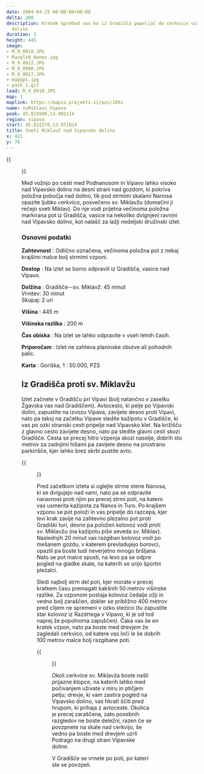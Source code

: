 ```yaml
---
date: 2004-04-25 00:00:00+00:00
delta: 200
description: Kratek sprehod vas bo iz Gradišča popeljal do cerkvice visoko nad Vipavsko
  dolino
duration: 2
height: 445
image:
- M_9_0910.JPG
- Razgled_Nanos.jpg
- M_9_0912.JPG
- M_9_0908.JPG
- M_9_0917.JPG
- mapgps.jpg
- path_1.gif
lead: M_9_0910.JPG
map: 1
maplink: https://mapzs.projekti.si/poi/1661
name: svMiklavz_Vipava
peak: 45.819506,13.982114
region: vipava
start: 45.832270,13.971014
title: Sveti Miklavž nad Vipavsko dolino
x: 421
y: 76
---
```


{{<figure src="M_9_0910.JPG">}}

Med vožnjo po cesti med Podnanosom in Vipavo lahko visoko nad Vipavsko dolino na desni strani nad gozdom, ki pokriva položna pobočja nad dolino, tik pod strmimi skalami Nanosa opazite ljubko cerkvico, posvečeno sv. Miklavžu (domačini ji rečejo sveti Miklav). Do nje vodi prijetna večinoma položna markirana pot iz Gradišča, vasice na nekoliko dvignjeni ravnini nad Vipavsko dolino, kot nalašč za lažji nedeljski družinski izlet.

### Osnovni podatki

**Zahtevnost**
:   Odlično označena, večinoma položna pot z nekaj krajšimi malce bolj strmimi vzponi.

**Dostop**
:   Na izlet se bomo odpravili iz Gradišča, vasice nad Vipavo.

**Dolžina**
:   Gradišče--sv. Miklavž: 45 minut\
    Vrnitev: 30 minut\
    Skupaj: 2 uri

**Višina**
:   445 m

**Višinska razlika**
:   200 m

**Čas obiska**
:   Na izlet se lahko odpravite v vseh letnih časih.

**Priporočam**
:   Izlet ne zahteva planinske obutve ali pohodnih palic.

**Karta**
:   Goriška, 1 : 50.000, PZS

Iz Gradišča proti sv. Miklavžu
------------------------------

Izlet začnete v Gradišču pri Vipavi (bolj natančno v zaselku Žgavska vas nad Gradiščem). Avtocesto, ki pelje po Vipavski dolini, zapustite na izvozu Vipava, zavijete desno proti Vipavi, nato pa takoj na začetku Vipave sledite kažipotu v Gradišče, ki vas po ozki stranski cesti pripelje nad Vipavsko klet. Na križišču z glavno cesto zavijete desno, nato pa sledite glavni cesti skozi Gradišče. Cesta se precej hitro vzpenja skozi naselje, dobrih sto metrov za zadnjimi hišami pa zavijete desno na prostrano parkirišče, kjer lahko brez skrbi pustite avto.

{{<figure src="Razgled_Nanos.jpg" caption="Strme skalnate stene Nanosa nad Gradiščem. Vrh na desni je Gradiška tura." caption-position="bottom">}}

Pred začetkom izleta si oglejte strme stene Nanosa, ki se dvigujejo nad vami, nato pa se odpravite naravnost proti njim po precej strmi poti, na katero vas usmerita kažipota za Nanos in Turo. Po krajšem vzponu se pot položi in vas pripelje do razcepa, kjer levi krak zavije na zahtevno plezalno pot proti Gradiški turi, desno pa položen kolovoz vodi proti sv. Miklavžu (na kažipotu piše seveda sv. Miklav). Naslednjih 20 minut vas razgiban kolovoz vodi po mešanem gozdu, v katerem prevladujejo borovci, opazili pa boste tudi neverjetno mnogo bršljana. Nato se pot malce spusti, na levo pa se odpre pogled na gladke skale, na katerih se urijo športni plezalci.

Sledi najbolj strm del poti, kjer morate v precej kratkem času premagati kakšnih 50 metrov višinske razlike. Za vzponom postaja kolovoz čedalje ožji in vedno bolj zaraščen, dokler se približno 400 metrov pred ciljem ne spremeni v ozko stezico (tu zapustite star kolovoz iz Razdrtega v Vipavo, ki je od tod naprej že popolnoma zapuščen). Čaka vas še en kratek vzpon, nato pa boste med drevjem že zagledali cerkvico, od katere vas loči le še dobrih 100 metrov malce bolj razgibane poti.

{{<figure src="M_9_0917.JPG" caption="Pogled čez Vipavsko dolino">}}

Okoli cerkvice sv. Miklavža boste našli prijazne klopce, na katerih lahko med počivanjem uživate v miru in ptičjem petju; drevje, ki vam zastira pogled na Vipavsko dolino, vas hkrati ščiti pred hrupom, ki prihaja z avtoceste. Okolica je precej zaraščena, zato posebnih razgledov ne boste deležni, razen če se povzpnete na skale nad cerkvijo, še vedno pa boste med drevjem uzrli Podrago na drugi strani Vipavske doline.

V Gradišče se vrnete po poti, po kateri ste se povzpeli.

